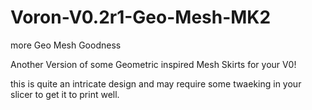 # Voron-V0.2r1-Geo-Mesh-MK2
more Geo Mesh Goodness

Another Version of some Geometric inspired Mesh Skirts for your V0!

this is quite an intricate design and may require some twaeking in your slicer to get it to print well.